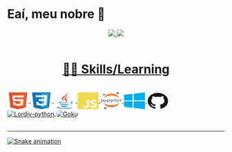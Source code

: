 <h1>Eaí, meu nobre 👋</h1>

<div align="center">
  <a href="https://github.com/L0rdSaiyan">
   
  <img height="180em" src="https://github-readme-stats.vercel.app/api?username=L0rdSaiyan&show_icons=true&theme=radical&include_all_commits=true&count_private=true"/>
  <img height="180em" src="https://github-readme-stats.vercel.app/api/top-langs/?username=L0rdSaiyan&layout=compact&langs_count=7&theme=radical"/>
    </div>
    
  <br>
  
  <h1 align="center">👨‍💻 Skills/Learning</h1>

  
  <div style="display: inline_block"><br>
    
    
  <img align="center" alt="Lordjv-HTML" title="HTML 5" height="40" width="50" src="https://raw.githubusercontent.com/devicons/devicon/master/icons/html5/html5-original.svg">
  <img align="center" alt="Lordjv-CSS" title="CSS 3" height="40" width="50" src="https://raw.githubusercontent.com/devicons/devicon/master/icons/css3/css3-original.svg">
  <img align="center" alt="Lordjv-java" title="Java" height="40" width="50" src="https://raw.githubusercontent.com/devicons/devicon/master/icons/java/java-original.svg">
  <img align="center" alt="Lordjv-Js" title="JavaScript" height="40" width="50" src="https://raw.githubusercontent.com/devicons/devicon/master/icons/javascript/javascript-plain.svg">
  <img align="center" alt="Lordjv-jupyter" title="Jupyter" height="40" width="50" src="https://raw.githubusercontent.com/devicons/devicon/master/icons/jupyter/jupyter-original-wordmark.svg">
  <img align="center" alt="Lordjv-windows10" title="Windows 10" height="40" width="50" src="https://raw.githubusercontent.com/devicons/devicon/master/icons/windows8/windows8-original.svg">  
  <img align="center" alt="Lordjv-github" title="Github" height="40" width="50" src="https://raw.githubusercontent.com/devicons/devicon/master/icons/github/github-original.svg">
    <br>
  <img align="center" alt="Lordjv-python" title="Python" height="40" width="40 src="  <img align="center" alt="Lordjv-Python" height="30" width="40" src="https://raw.githubusercontent.com/devicons/devicon/master/icons/python/python-original.svg">

    
    
  <img align="center" alt="Goku" height="150" style="border-radius:50px;" src="https://cdn.discordapp.com/attachments/785669534383079454/785669819759984710/giphy_2.gif">
</div>
   
  <br>
      
 
  <hr>
  
  
    
  
  <div> 
  
  ![Snake animation](https://github.com/L0rdSaiyan/L0rdSaiyan/blob/output/github-contribution-grid-snake.svg)
 
</div>
